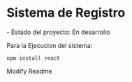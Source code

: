 <h1>Sistema de Registro</h1>
- Estado del proyecto: En desarrollo

Para la Ejecucion del sistema:

```npm install react```

Modify Readme
